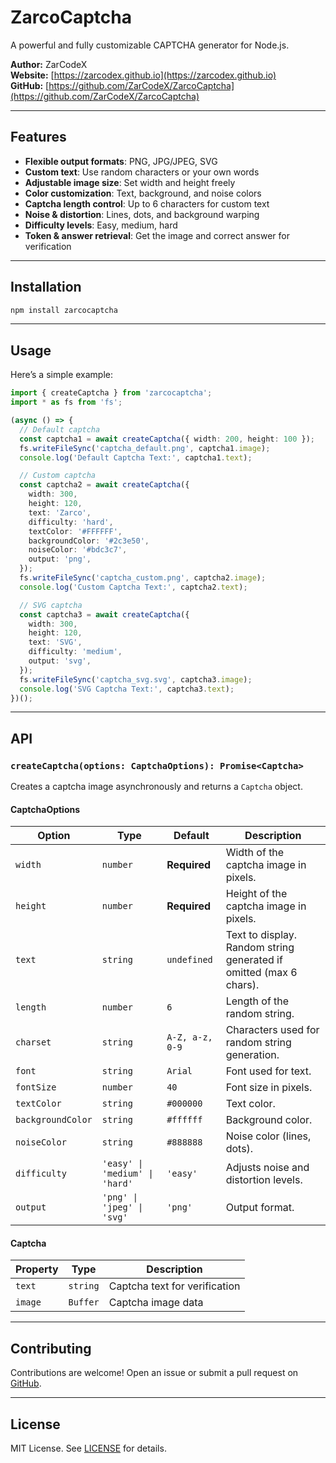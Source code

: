 # ZarcoCaptcha

A powerful and fully customizable CAPTCHA generator for Node.js.

**Author:** ZarCodeX  
**Website:** [https://zarcodex.github.io](https://zarcodex.github.io)  
**GitHub:** [https://github.com/ZarCodeX/ZarcoCaptcha](https://github.com/ZarCodeX/ZarcoCaptcha)

---

## Features

- **Flexible output formats**: PNG, JPG/JPEG, SVG  
- **Custom text**: Use random characters or your own words  
- **Adjustable image size**: Set width and height freely  
- **Color customization**: Text, background, and noise colors  
- **Captcha length control**: Up to 6 characters for custom text  
- **Noise & distortion**: Lines, dots, and background warping  
- **Difficulty levels**: Easy, medium, hard  
- **Token & answer retrieval**: Get the image and correct answer for verification  

---

## Installation

```bash
npm install zarcocaptcha
````

---

## Usage

Here’s a simple example:

```typescript
import { createCaptcha } from 'zarcocaptcha';
import * as fs from 'fs';

(async () => {
  // Default captcha
  const captcha1 = await createCaptcha({ width: 200, height: 100 });
  fs.writeFileSync('captcha_default.png', captcha1.image);
  console.log('Default Captcha Text:', captcha1.text);

  // Custom captcha
  const captcha2 = await createCaptcha({
    width: 300,
    height: 120,
    text: 'Zarco',
    difficulty: 'hard',
    textColor: '#FFFFFF',
    backgroundColor: '#2c3e50',
    noiseColor: '#bdc3c7',
    output: 'png',
  });
  fs.writeFileSync('captcha_custom.png', captcha2.image);
  console.log('Custom Captcha Text:', captcha2.text);

  // SVG captcha
  const captcha3 = await createCaptcha({
    width: 300,
    height: 120,
    text: 'SVG',
    difficulty: 'medium',
    output: 'svg',
  });
  fs.writeFileSync('captcha_svg.svg', captcha3.image);
  console.log('SVG Captcha Text:', captcha3.text);
})();
```

---

## API

### `createCaptcha(options: CaptchaOptions): Promise<Captcha>`

Creates a captcha image asynchronously and returns a `Captcha` object.

#### CaptchaOptions

| Option            | Type                           | Default         | Description                                                        |
| ----------------- | ------------------------------ | --------------- | ------------------------------------------------------------------ |
| `width`           | `number`                       | **Required**    | Width of the captcha image in pixels.                              |
| `height`          | `number`                       | **Required**    | Height of the captcha image in pixels.                             |
| `text`            | `string`                       | `undefined`     | Text to display. Random string generated if omitted (max 6 chars). |
| `length`          | `number`                       | `6`             | Length of the random string.                                       |
| `charset`         | `string`                       | `A-Z, a-z, 0-9` | Characters used for random string generation.                      |
| `font`            | `string`                       | `Arial`         | Font used for text.                                                |
| `fontSize`        | `number`                       | `40`            | Font size in pixels.                                               |
| `textColor`       | `string`                       | `#000000`       | Text color.                                                        |
| `backgroundColor` | `string`                       | `#ffffff`       | Background color.                                                  |
| `noiseColor`      | `string`                       | `#888888`       | Noise color (lines, dots).                                         |
| `difficulty`      | `'easy' \| 'medium' \| 'hard'` | `'easy'`        | Adjusts noise and distortion levels.                               |
| `output`          | `'png' \| 'jpeg' \| 'svg'`     | `'png'`         | Output format.                                                     |

#### Captcha

| Property | Type     | Description                   |
| -------- | -------- | ----------------------------- |
| `text`   | `string` | Captcha text for verification |
| `image`  | `Buffer` | Captcha image data            |

---

## Contributing

Contributions are welcome! Open an issue or submit a pull request on [GitHub](https://github.com/ZarCodeX/ZarcoCaptcha).

---

## License

MIT License. See [LICENSE](LICENSE) for details.